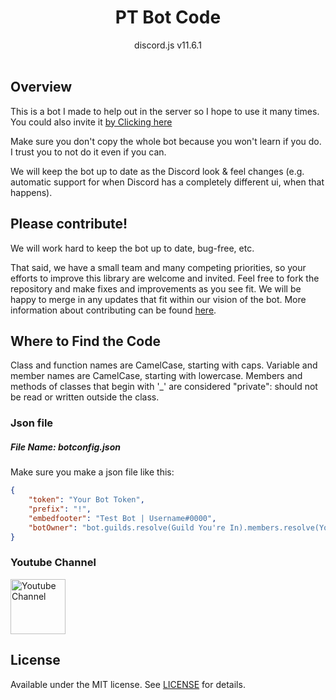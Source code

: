<h1 align = "center">PT Bot Code</h1>

<div align = "center">
	discord.js v11.6.1
</div>

<div>&nbsp;</div>

## Overview
This is a bot I made to help out in the server so I hope to use it many times.  You could also invite it [by Clicking here](https://www.example.com)

Make sure you don't copy the whole bot because you won't learn if you do. I trust you to not do it even if you can.

We will keep the bot up to date as the Discord look & feel changes (e.g. automatic support for when Discord has a completely different ui, when that happens).

## Please contribute!
We will work hard to keep the bot up to date, bug-free, etc.

That said, we have a small team and many competing priorities, so your efforts to improve this library are welcome and invited.  Feel free to fork the repository and make fixes and improvements as you see fit.  We will be happy to merge in any updates that fit within our vision of the bot.  More information about contributing can be found [here](https://github.com/PowerTeddy/PT-Code-Help/blob/master/CONTRIBUTING.md).

## Where to Find the Code
Class and function names are CamelCase, starting with caps.
Variable and member names are CamelCase, starting with lowercase.
Members and methods of classes that begin with '_' are considered "private": should not be read or written outside the class.

### Json file
##### File Name: botconfig.json
Make sure you make a json file like this:
```json
{
    "token": "Your Bot Token",
    "prefix": "!",
    "embedfooter": "Test Bot | Username#0000",
    "botOwner": "bot.guilds.resolve(Guild You're In).members.resolve(Your User Id)"
}
```
### Youtube Channel
<a href="https://www.youtube.com/channel/UCVtwwZVLx2-CE7ylPk6M2eQ" target="_blank"><img src="https://lh3.googleusercontent.com/utRAGkGHdOo1rKXF_UEeOZs4Pd1vG-FemIm-zeCnKscS121qn__3k_DiOvGQyuGxQ4Ersw=s85" alt="Youtube Channel" width="88" height="88"/></a>

## License
Available under the MIT license. See [LICENSE](LICENSE) for details.